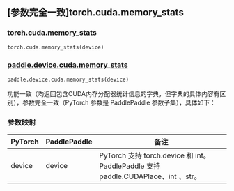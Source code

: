 ## [参数完全一致]torch.cuda.memory_stats

### [torch.cuda.memory_stats](https://pytorch.org/docs/stable/generated/torch.cuda.memory_stats.html#torch.cuda.memory_stats)

```python
torch.cuda.memory_stats(device)
```

### [paddle.device.cuda.memory_stats](https://www.paddlepaddle.org.cn/documentation/docs/zh/develop/api/paddle/device/cuda/memory_stats_cn.html)

```python
paddle.device.cuda.memory_stats(device)
```

功能一致（均返回包含CUDA内存分配器统计信息的字典，但字典的具体内容有区别），参数完全一致（PyTorch 参数是 PaddlePaddle 参数子集），具体如下：
### 参数映射

| PyTorch       | PaddlePaddle | 备注                                                                    |
| ------------- | ------------ |-----------------------------------------------------------------------|
| device        | device            | PyTorch 支持 torch.device 和 int。 PaddlePaddle 支持 paddle.CUDAPlace、int 、str。 |
